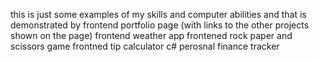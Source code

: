 this is just some examples of my skills and computer abilities and that is demonstrated by
frontend portfolio page (with links to the other projects shown on the page)
frontend weather app
frontened rock paper and scissors game 
frontned tip calculator 
c# perosnal finance tracker 
